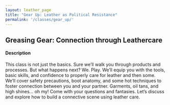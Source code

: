 ```yaml
---
layout: leather_page
title: "Gear Up: Leather as Political Resistance"
permalink: '/classes/gear_up/'
---
```


## Greasing Gear: Connection through Leathercare

#### Description
This class is not just the basics. Sure we’ll walk you through products and processes. But what happens next? We. Play. We’ll equip you with the tools, basic skills, and confidence to properly care for leather and then some. We’ll cover safety precautions, boot anatomy, and some hot techniques to foster connection between you and your partner. Garments, oil tans, and high shines… oh my! Come with your questions and fantasies. Let’s discuss and explore how to build a connective scene using leather care.
